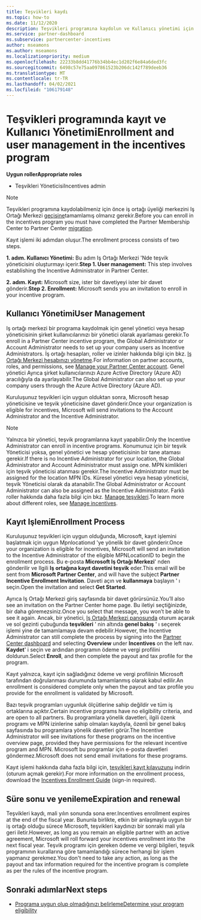 ```yaml
---
title: Teşvikleri kaydı
ms.topic: how-to
ms.date: 11/12/2020
description: Teşvikleri programına kaydolun ve Kullanıcı yönetimi için gerekli rolleri atayın. Bu makale, kayıt işlemini açıklar.
ms.service: partner-dashboard
ms.subservice: partnercenter-incentives
author: mseamons
ms.author: mseamons
ms.localizationpriority: medium
ms.openlocfilehash: 22233b8dd41776b34bb4ec1d202f6e84a6ded3fc
ms.sourcegitcommit: 6498c57e75aa097861523b206dc142f789deeb36
ms.translationtype: MT
ms.contentlocale: tr-TR
ms.lasthandoff: 04/02/2021
ms.locfileid: "106179148"
---
```

# <a name="enrollment-and-user-management-in-the-incentives-program"></a><span data-ttu-id="b0942-104">Teşvikleri programında kayıt ve Kullanıcı Yönetimi</span><span class="sxs-lookup"><span data-stu-id="b0942-104">Enrollment and user management in the incentives program</span></span>

<span data-ttu-id="b0942-105">**Uygun roller**</span><span class="sxs-lookup"><span data-stu-id="b0942-105">**Appropriate roles**</span></span>

- <span data-ttu-id="b0942-106">Teşvikleri Yöneticisi</span><span class="sxs-lookup"><span data-stu-id="b0942-106">Incentives admin</span></span>

>[!NOTE]
><span data-ttu-id="b0942-107">Teşvikleri programına kaydolabilmeniz için önce iş ortağı üyeliği merkezini Iş Ortağı Merkezi [geçişine](prepare-pmc-pc-migration.md)tamamlamış olmanız gerekir.</span><span class="sxs-lookup"><span data-stu-id="b0942-107">Before you can enroll in the incentives program you must have completed the Partner Membership Center to Partner Center [migration](prepare-pmc-pc-migration.md).</span></span>

<span data-ttu-id="b0942-108">Kayıt işlemi iki adımdan oluşur.</span><span class="sxs-lookup"><span data-stu-id="b0942-108">The enrollment process consists of two steps.</span></span>

<span data-ttu-id="b0942-109">**1. adım. Kullanıcı Yönetimi:** Bu adım Iş Ortağı Merkezi 'Nde teşvik yöneticisini oluşturmayı içerir.</span><span class="sxs-lookup"><span data-stu-id="b0942-109">**Step 1. User management:** This step involves establishing the Incentive Administrator in Partner Center.</span></span>

<span data-ttu-id="b0942-110">**2. adım. Kayıt:** Microsoft size, ister bir davetiyeyi ister bir davet gönderir.</span><span class="sxs-lookup"><span data-stu-id="b0942-110">**Step 2. Enrollment:** Microsoft sends you an invitation to enroll in your incentive program.</span></span>

## <a name="user-management"></a><span data-ttu-id="b0942-111">Kullanıcı Yönetimi</span><span class="sxs-lookup"><span data-stu-id="b0942-111">User Management</span></span>

<span data-ttu-id="b0942-112">Iş ortağı merkezi bir programa kaydolmak için genel yönetici veya hesap yöneticisinin şirket kullanıcılarınızı bir yönetici olarak ayarlaması gerekir.</span><span class="sxs-lookup"><span data-stu-id="b0942-112">To enroll in a Partner Center incentive program, the Global Administrator or Account Administrator needs to set up your company users as Incentive Administrators.</span></span> <span data-ttu-id="b0942-113">İş ortağı hesapları, roller ve izinler hakkında bilgi için bkz. [Iş Ortağı Merkezi hesabınızı yönetme](partner-center-account-setup.md).</span><span class="sxs-lookup"><span data-stu-id="b0942-113">For information on partner accounts, roles, and permissions, see [Manage your Partner Center account](partner-center-account-setup.md).</span></span> <span data-ttu-id="b0942-114">Genel yönetici Ayrıca şirket kullanıcılarınızı Azure Active Directory (Azure AD) aracılığıyla da ayarlayabilir.</span><span class="sxs-lookup"><span data-stu-id="b0942-114">The Global Administrator can also set up your company users through the Azure Active Directory (Azure AD).</span></span>

<span data-ttu-id="b0942-115">Kuruluşunuz teşvikleri için uygun olduktan sonra, Microsoft hesap yöneticisine ve teşvik yöneticisine davet gönderir.</span><span class="sxs-lookup"><span data-stu-id="b0942-115">Once your organization is eligible for incentives, Microsoft will send invitations to the Account Administrator and the Incentive Administrator.</span></span>

>[!NOTE]
><span data-ttu-id="b0942-116">Yalnızca bir yönetici, teşvik programlarına kayıt yapabilir.</span><span class="sxs-lookup"><span data-stu-id="b0942-116">Only the Incentive Administrator can enroll in incentive programs.</span></span> <span data-ttu-id="b0942-117">Konumunuz için bir teşvik Yöneticisi yoksa, genel yönetici ve hesap yöneticisinin bir tane ataması gerekir.</span><span class="sxs-lookup"><span data-stu-id="b0942-117">If there is no Incentive Administrator for your location, the Global Administrator and Account Administrator must assign one.</span></span> <span data-ttu-id="b0942-118">MPN kimlikleri için teşvik yöneticisi atanması gerekir.</span><span class="sxs-lookup"><span data-stu-id="b0942-118">The Incentive Administrator must be assigned for the location MPN IDs.</span></span> <span data-ttu-id="b0942-119">Küresel yönetici veya hesap yöneticisi, teşvik Yöneticisi olarak da atanabilir.</span><span class="sxs-lookup"><span data-stu-id="b0942-119">The Global Administrator or Account Administrator can also be assigned as the Incentive Administrator.</span></span> <span data-ttu-id="b0942-120">Farklı roller hakkında daha fazla bilgi için bkz. [Manage teşvikleri](permissions-overview.md#manage-incentives).</span><span class="sxs-lookup"><span data-stu-id="b0942-120">To learn more about different roles, see [Manage incentives](permissions-overview.md#manage-incentives).</span></span>

## <a name="enrollment-process"></a><span data-ttu-id="b0942-121">Kayıt Işlemi</span><span class="sxs-lookup"><span data-stu-id="b0942-121">Enrollment Process</span></span>

<span data-ttu-id="b0942-122">Kuruluşunuz teşvikleri için uygun olduğunda, Microsoft, kayıt işlemini başlatmak için uygun Mpnlocationıd 'ye yönelik bir davet gönderir.</span><span class="sxs-lookup"><span data-stu-id="b0942-122">Once your organization is eligible for incentives, Microsoft will send an invitation to the Incentive Administrator of the eligible MPNLocationID to begin the enrollment process.</span></span> <span data-ttu-id="b0942-123">Bu e-posta **Microsoft Iş Ortağı Merkezi**' nden gönderilir ve Ilgili **Iş ortağına kayıt davetini teşvik** eder.</span><span class="sxs-lookup"><span data-stu-id="b0942-123">This email will be sent from **Microsoft Partner Center**, and will have the subject **Partner Incentive Enrollment Invitation**.</span></span> <span data-ttu-id="b0942-124">Daveti açın ve **kullanmaya** başlayın ' ı seçin.</span><span class="sxs-lookup"><span data-stu-id="b0942-124">Open the invitation and select **Get Started**.</span></span>

<span data-ttu-id="b0942-125">Ayrıca Iş Ortağı Merkezi giriş sayfasında bir davet görürsünüz.</span><span class="sxs-lookup"><span data-stu-id="b0942-125">You’ll also see an invitation on the Partner Center home page.</span></span> <span data-ttu-id="b0942-126">Bu iletiyi seçtiğinizde, bir daha göremezsiniz.</span><span class="sxs-lookup"><span data-stu-id="b0942-126">Once you select that message, you won’t be able to see it again.</span></span> <span data-ttu-id="b0942-127">Ancak, bir yönetici, [Iş Ortağı Merkezi panosunda](https://partner.microsoft.com/dashboard/) oturum açarak ve sol gezinti çubuğunda **teşvikleri** ' nin altında **genel bakış** ' ı seçerek işlemi yine de tamamlamaya devam edebilir.</span><span class="sxs-lookup"><span data-stu-id="b0942-127">However, the Incentive Administrator can still complete the process by signing into the [Partner Center dashboard](https://partner.microsoft.com/dashboard/) and selecting **Overview** under **Incentives** on the left nav.</span></span> <span data-ttu-id="b0942-128">**Kaydet**' i seçin ve ardından programın ödeme ve vergi profilini doldurun.</span><span class="sxs-lookup"><span data-stu-id="b0942-128">Select **Enroll**, and then complete the payout and tax profile for the program.</span></span>

<span data-ttu-id="b0942-129">Kayıt yalnızca, kayıt için sağladığınız ödeme ve vergi profilinin Microsoft tarafından doğrulanması durumunda tamamlanmış olarak kabul edilir.</span><span class="sxs-lookup"><span data-stu-id="b0942-129">An enrollment is considered complete only when the payout and tax profile you provide for the enrollment is validated by Microsoft.</span></span>

<span data-ttu-id="b0942-130">Bazı teşvik programları uygunluk ölçütlerine sahip değildir ve tüm iş ortaklarına açıktır.</span><span class="sxs-lookup"><span data-stu-id="b0942-130">Certain incentive programs have no eligibility criteria, and are open to all partners.</span></span> <span data-ttu-id="b0942-131">Bu programlara yönelik davetleri, ilgili özenk programı ve MPN izinlerine sahip olmaları kaydıyla, özenli bir genel bakış sayfasında bu programlara yönelik davetleri görür.</span><span class="sxs-lookup"><span data-stu-id="b0942-131">The Incentive Administrator will see invitations for these programs on the incentive overview page, provided they have permissions for the relevant incentive program and MPN.</span></span> <span data-ttu-id="b0942-132">Microsoft bu programlar için e-posta davetleri göndermez.</span><span class="sxs-lookup"><span data-stu-id="b0942-132">Microsoft does not send email invitations for these programs.</span></span>

<span data-ttu-id="b0942-133">Kayıt işlemi hakkında daha fazla bilgi için, [teşvikleri kayıt kılavuzunu](https://partner.microsoft.com/resources/detail/partner-center-incentives-enrollment-pdf) indirin (oturum açmak gerekir).</span><span class="sxs-lookup"><span data-stu-id="b0942-133">For more information on the enrollment process, download the [Incentives Enrollment Guide](https://partner.microsoft.com/resources/detail/partner-center-incentives-enrollment-pdf) (sign-in required).</span></span>

## <a name="expiration-and-renewal"></a><span data-ttu-id="b0942-134">Süre sonu ve yenileme</span><span class="sxs-lookup"><span data-stu-id="b0942-134">Expiration and renewal</span></span>

<span data-ttu-id="b0942-135">Teşvikleri kaydı, mali yılın sonunda sona erer.</span><span class="sxs-lookup"><span data-stu-id="b0942-135">Incentives enrollment expires at the end of the fiscal year.</span></span> <span data-ttu-id="b0942-136">Bununla birlikte, etkin bir anlaşmayla uygun bir iş ortağı olduğu sürece Microsoft, teşvikleri kaydınızı bir sonraki mali yıla geri iletir.</span><span class="sxs-lookup"><span data-stu-id="b0942-136">However, as long as you remain an eligible partner with an active agreement, Microsoft will roll forward your incentives enrollment into the next fiscal year.</span></span> <span data-ttu-id="b0942-137">Teşvik programı için gereken ödeme ve vergi bilgileri, teşvik programının kurallarına göre tamamlandığı sürece herhangi bir işlem yapmanız gerekmez.</span><span class="sxs-lookup"><span data-stu-id="b0942-137">You don't need to take any action, as long as the payout and tax information required for the incentive program is complete as per the rules of the incentive program.</span></span>

## <a name="next-steps"></a><span data-ttu-id="b0942-138">Sonraki adımlar</span><span class="sxs-lookup"><span data-stu-id="b0942-138">Next steps</span></span>

- [<span data-ttu-id="b0942-139">Programa uygun olup olmadığınızı belirleme</span><span class="sxs-lookup"><span data-stu-id="b0942-139">Determine your program eligibility</span></span>](incentives-determined-your-program-eligibility.md)
